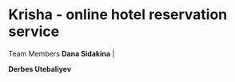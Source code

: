 # Krisha - online hotel reservation service 

 Team Members
**Dana Sidakina** |

**Derbes Utebaliyev**



